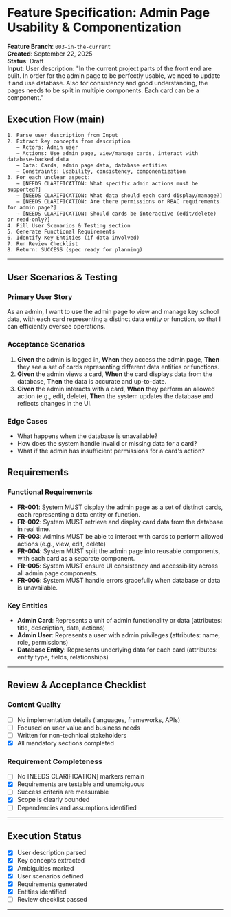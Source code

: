 # Feature Specification: Admin Page Usability & Componentization

**Feature Branch**: `003-in-the-current`  
**Created**: September 22, 2025  
**Status**: Draft  
**Input**: User description: "In the current project parts of the front end are built. In order for the admin page to be perfectly usable, we need to update it and use database. Also for consistency and good understanding, the pages needs to be split in multiple components. Each card can be a component."

## Execution Flow (main)
```
1. Parse user description from Input
2. Extract key concepts from description
   → Actors: Admin user
   → Actions: Use admin page, view/manage cards, interact with database-backed data
   → Data: Cards, admin page data, database entities
   → Constraints: Usability, consistency, componentization
3. For each unclear aspect:
   → [NEEDS CLARIFICATION: What specific admin actions must be supported?]
   → [NEEDS CLARIFICATION: What data should each card display/manage?]
   → [NEEDS CLARIFICATION: Are there permissions or RBAC requirements for admin page?]
   → [NEEDS CLARIFICATION: Should cards be interactive (edit/delete) or read-only?]
4. Fill User Scenarios & Testing section
5. Generate Functional Requirements
6. Identify Key Entities (if data involved)
7. Run Review Checklist
8. Return: SUCCESS (spec ready for planning)
```

---

## User Scenarios & Testing

### Primary User Story
As an admin, I want to use the admin page to view and manage key school data, with each card representing a distinct data entity or function, so that I can efficiently oversee operations.

### Acceptance Scenarios
1. **Given** the admin is logged in, **When** they access the admin page, **Then** they see a set of cards representing different data entities or functions.
2. **Given** the admin views a card, **When** the card displays data from the database, **Then** the data is accurate and up-to-date.
3. **Given** the admin interacts with a card, **When** they perform an allowed action (e.g., edit, delete), **Then** the system updates the database and reflects changes in the UI.

### Edge Cases
- What happens when the database is unavailable?
- How does the system handle invalid or missing data for a card?
- What if the admin has insufficient permissions for a card's action?

## Requirements

### Functional Requirements
- **FR-001**: System MUST display the admin page as a set of distinct cards, each representing a data entity or function.
- **FR-002**: System MUST retrieve and display card data from the database in real time.
- **FR-003**: Admins MUST be able to interact with cards to perform allowed actions (e.g., view, edit, delete) 
- **FR-004**: System MUST split the admin page into reusable components, with each card as a separate component.
- **FR-005**: System MUST ensure UI consistency and accessibility across all admin page components.
- **FR-006**: System MUST handle errors gracefully when database or data is unavailable.

### Key Entities
- **Admin Card**: Represents a unit of admin functionality or data (attributes: title, description, data, actions)
- **Admin User**: Represents a user with admin privileges (attributes: name, role, permissions)
- **Database Entity**: Represents underlying data for each card (attributes: entity type, fields, relationships)

---

## Review & Acceptance Checklist

### Content Quality
- [ ] No implementation details (languages, frameworks, APIs)
- [ ] Focused on user value and business needs
- [ ] Written for non-technical stakeholders
- [x] All mandatory sections completed

### Requirement Completeness
- [ ] No [NEEDS CLARIFICATION] markers remain
- [x] Requirements are testable and unambiguous  
- [ ] Success criteria are measurable
- [x] Scope is clearly bounded
- [ ] Dependencies and assumptions identified

---

## Execution Status

- [x] User description parsed
- [x] Key concepts extracted
- [x] Ambiguities marked
- [x] User scenarios defined
- [x] Requirements generated
- [x] Entities identified
- [ ] Review checklist passed

---
